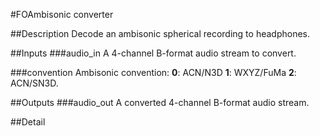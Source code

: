 #FOAmbisonic converter

##Description
Decode an ambisonic spherical recording to headphones.

##Inputs
###audio_in
A 4-channel B-format audio stream to convert.

###convention
Ambisonic convention:
**0**: ACN/N3D
**1**: WXYZ/FuMa
**2**: ACN/SN3D.

##Outputs
###audio_out
A converted 4-channel B-format audio stream.

##Detail

